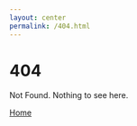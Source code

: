 ```yaml
---
layout: center
permalink: /404.html
---
```


# 404

Not Found. Nothing to see here. 

<div class="mt3">
  <a href="{{ site.baseurl }}/" class="button button-blue button-big">Home</a>
</div>
